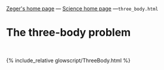 [Zeger's home page](https://www.hendrikse.name/) &mdash; [Science home page](https://www.hendrikse.name/science/) &mdash;`three_body.html` 

# The three-body problem
<div class="header_line"><br/></div>

{% include_relative glowscript/ThreeBody.html %}
